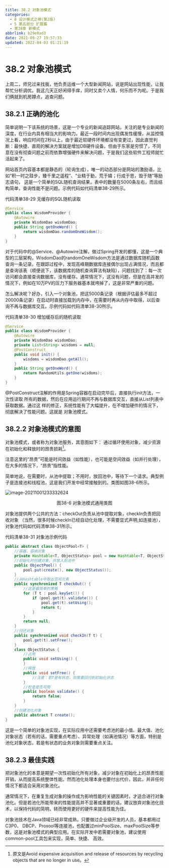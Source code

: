 ```yaml
---
title: 38.2 对象池模式
categories: 
  - 8 设计模式之禅(第2版)
  - 5 第五部分 扩展篇
  - 第38章 新模式
abbrlink: b29e0ad3
date: 2021-09-27 19:57:33
updated: 2022-04-03 01:21:19
---
```

# 38.2 对象池模式
上周二，师兄过来找我，他负责运维一个大型新闻网站，说是网站出现性能，让我帮忙分析调优。我这几天正好闲得手痒，同时又卖个人情，何乐而不为呢。于是我们俩就到机房蹲点，追查问题。

## 38.2.1 正确的池化
简单说明一下该系统的场景，这是一个专业的新闻追踪网站，关注的是专业新闻的深度，在行业内具有相当大的影响力。最近一段时间内出现偶发性缓慢，从监控情况上看，响应时间在2秒以上，由于最近软硬件环境都没有变更过，因此直觉判断：最快捷、直观的解决方案就是增加DB硬件设备。但由于东家是穷惯了，不同意在没有彻查问题之前而依靠增强硬件来解决问题，于是我们这些软件工程师就忙活起来了。

网站首页内容基本都是静态的（轮询生成），唯一的动态部分是网站的激励语，比如“积一时之跬步，臻千里之遥程”、“业精于勤，荒于嬉；行成于思，毁于随”等励志语句， 这是一个简单的SQL随机查询结果，表中的数量在5000条左右，而且结构简单，查询性能不是问题。示例代码如代码清单38-29所示。

代码清单38-29 无缓存的SQL随机读取
```java
@Service
public class WisdomProvider {
    @Autowire
    private WisdomDao wisdomDao;
    public String getOneWord() {
        return wisdomDao.randomOneWisdom();
    }
}
```
对于代码中的@Service、@Autowire注解，做过Spring开发的都懂，这是一个典型的三层架构，WisdomDao的randomOneWisdom方法是通过数据库随机函数查询一条记录。在跟踪过程中，发现高峰期数据库连接偶尔出现占满情况，而且都是查询该表（顺便说下，该数据库的随机查询算法有缺陷），问题找到了：每一次访问都会直接查询数据库，没有缓存。通常情况下，这没有问题，但是在高并发的情况下，例如在10万PV的压力下服务器基本就垮掉了，这是非常严重的问题。

怎么解决呢？好办，引入一个对象池，把这5000条记录（根据评估最多不超过20000条记录）在启动时直接加载到内存中，在需要时再从内存中取得，以后查询不再与数据库交互。示例代码如代码清单38-30所示。

代码清单38-30 增加缓存后的随机读取
```java
@Service
public class WisdomProvider {
    @Autowire
    private WisdomDao wisdomDao;
    private List<String> wisdoms = null;
    @PostConstruct
    public void init() {
        wisdoms = wisdomDao.getAll();
    }
    public String getOneWord() {
        return RandomUtils.getOne(wisdoms);
    }
}
```
@PostConstruct注解的作用是Spring容器在启动完毕后，直接执行init方法，一次性读取 所有的数据，然后在应用运行期间不再与数据库交互，直接从List列表中获取数据。通过这 样的修正，系统性能有了大幅提升，在不增加硬件的情况下，彻底解决了性能问题。这就是 对象池模式。

## 38.2.2 对象池模式的意图
对象池模式，或者称为对象池服务，其意图如下： 
通过循环使用对象，减少资源在初始化和释放时的昂贵损耗[^1]。

注意这里的“昂贵”可能是时间效益（如性能），也可能是空间效益（如并行处理），在大多的情况下，“昂贵”指性能。

简单地说，在需要时，从池中提取；不用时，放回池中，等待下一个请求。典型例子是连接池和线程池，这是我们开发中经常接触到的。类图如图38-6所示。

![image-20211001233332624](https://gitee.com/XiaoLan223/images/raw/master/Blog/Sum/20211001233332.png)

<center>图38-6 对象池模式通用类图</center>

对象池提供两个公共的方法：checkOut负责从池中提取对象，checkIn负责把回收对象 （当然，很多时候checkIn已经自动化处理，不需要显式声明,如连接池），对象池代码如代码清单38-31所示。

代码清单38-31 对象池示例代码
```java
public abstract class ObjectPool<T> {
    //容器，容纳对象
    private Hashtable<T, ObjectStatus> pool = new Hashtable<T, ObjectStatus>();
    //初始化时创建对象，并放入到池中
    public ObjectPool() {
        pool.put(create(), new ObjectStatus());
    }
    //从Hashtable中取出空闲元素
    public synchronized T checkOut() {
        //这是最简单的策略
        for (T t : pool.keySet()) {
            if (pool.get(t).validate()) {
                pool.get(t).setUsing();
                return t;
            }
        }
        return null;
    }
    //归还对象
    public synchronized void checkIn(T t) {
        pool.get(t).setFree();
    }
    class ObjectStatus {
        //占用
        public void setUsing() {
        }
        //释放
        public void setFree() {
            //注意：若T是有状态，则需要回归到初始化状态
        }
        //检查是否可用
        public boolean validate() {
            return false;
        }
    }
    //创建池化对象
    public abstract T create();
}
```
这是一个简单的对象池实现，在实际应用中还需要考虑池的最小值、最大值、池化对象状态（若有的话，需要重点考虑）、异常处理（如满池情况）等方面，特别是池化对象状态，若是有状态的业务对象则需要重点关注。

## 38.2.3 最佳实践
把对象池化的本意是期望一次性初始化所有对象，减少对象在初始化上的昂贵性能开销，从而提高系统整体性能。然而池化处理本身也要付出代价，因此，并非任何情况下都适合采用对象池化。

通常情况下，在重复生成对象的操作成为影响性能的关键因素时，才适合进行对象池化。但是若池化所能带来的性能提高并不显著或重要的话，建议放弃对象池化技术，以保持代码的简明，转而使用更好的硬件来提高性能为佳。

对象池技术在Java领域已经非常成熟，只要做过企业级开发的人员，基本都用过C3P0、 DBCP、Proxool等连接池，也配置过minPoolSize、maxPoolSize等参数，这是对象池模式的典型应用。在实际开发中若需要对象池，建议使用common-pool工具包来实现，简单、快捷、 高效。

[^1]: 原文是Avoid expensive acquisition and release of resources by recycling objects that are no longer in use。
